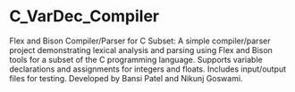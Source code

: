 # C_VarDec_Compiler
Flex and Bison Compiler/Parser for C Subset: A simple compiler/parser project demonstrating lexical analysis and parsing using Flex and Bison tools for a subset of the C programming language. Supports variable declarations and assignments for integers and floats. Includes input/output files for testing. Developed by Bansi Patel and Nikunj Goswami.

